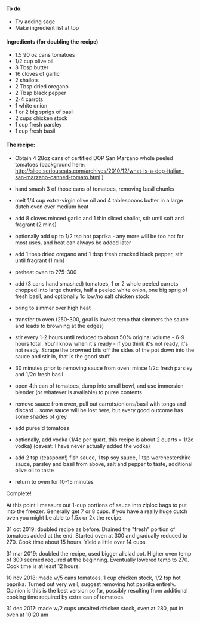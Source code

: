 #### To do:

- Try adding sage
- Make ingredient list at top

#### Ingredients (for doubling the recipe)

- 1.5 90 oz cans tomatoes
- 1/2 cup olive oil
- 8 Tbsp butter
- 16 cloves of garlic
- 2 shallots
- 2 Tbsp dried oregano
- 2 Tbsp black pepper
- 2-4 carrots
- 1 white onion
- 1 or 2 big sprigs of basil
- 2 cups chicken stock
- 1 cup fresh parsley
- 1 cup fresh basil

#### The recipe:

- Obtain 4 28oz cans of certified DOP San Marzano whole peeled tomatoes (background here: http://slice.seriouseats.com/archives/2010/12/what-is-a-dop-italian-san-marzano-canned-tomato.html )

- hand smash 3 of those cans of tomatoes, removing basil chunks

- melt 1/4 cup extra-virgin olive oil and 4 tablespoons butter in a large dutch oven over medium heat

- add 8 cloves minced garlic and 1 thin sliced shallot, stir until soft and fragrant (2 mins)

- optionally add up to 1/2 tsp hot paprika - any more will be too hot for most uses, and heat can always be added later

- add 1 tbsp dried oregano and 1 tbsp fresh cracked black pepper, stir until fragrant (1 min)

- preheat oven to 275-300

- add (3 cans hand smashed) tomatoes, 1 or 2 whole peeled carrots chopped into large chunks, half a peeled white onion, one big sprig of fresh basil, and optionally 1c low/no salt chicken stock

- bring to simmer over high heat

- transfer to oven (250-300, goal is lowest temp that simmers the sauce and leads to browning at the edges)

- stir every 1-2 hours until reduced to about 50% original volume - 6-9 hours total. You'll know when it's ready - if you think it's not ready, it's not ready. Scrape the browned bits off the sides of the pot down into the sauce and stir in, that is the good stuff.

- 30 minutes prior to removing sauce from oven: mince 1/2c fresh parsley and 1/2c fresh basil

- open 4th can of tomatoes, dump into small bowl, and use immersion blender (or whatever is available) to puree contents

- remove sauce from oven, pull out carrots/onions/basil with tongs and discard .. some sauce will be lost here, but every good outcome has some shades of grey

- add puree'd tomatoes

- optionally, add vodka (1/4c per quart, this recipe is about 2 quarts = 1/2c vodka) (caveat: I have never actually added the vodka)

- add 2 tsp (teaspoon!) fish sauce, 1 tsp soy sauce, 1 tsp worchestershire sauce, parsley and basil from above, salt and pepper to taste, additional olive oil to taste

- return to oven for 10-15 minutes

Complete!

At this point I measure out 1-cup portions of sauce into ziploc bags to put into the freezer. Generally get 7 or 8 cups. If you have a really huge dutch oven you might be able to 1.5x or 2x the recipe.

31 oct 2019: doubled recipe as before. Drained the "fresh" portion of tomatoes added at the end. Started oven at 300 and gradually reduced to 270. Cook time about 15 hours. Yield a little over 14 cups.

31 mar 2019: doubled the recipe, used bigger allclad pot. Higher oven temp of 300 seemed required at the beginning. Eventually lowered temp to 270. Cook time is at least 12 hours.


10 nov 2018: made w/5 cans tomatoes, 1 cup chicken stock, 1/2 tsp hot paprika. Turned out very well, suggest removing hot paprika entirely. Opinion is this is the best version so far, possibly resulting from additional cooking time required by extra can of tomatoes.

31 dec 2017: made w/2 cups unsalted chicken stock, oven at 280, put in oven at 10:20 am

